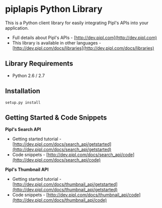 piplapis Python Library
===========================

This is a Python client library for easily integrating Pipl's APIs into your application.

* Full details about Pipl's APIs - [http://dev.pipl.com](http://dev.pipl.com)  
* This library is available in other languages - [http://dev.pipl.com/docs/libraries](http://dev.pipl.com/docs/libraries)

Library Requirements
--------------------

* Python 2.6 / 2.7

Installation
------------

    setup.py install

Getting Started & Code Snippets
-------------------------------

**Pipl's Search API**
* Getting started tutorial - [http://dev.pipl.com/docs/search_api/getstarted](http://dev.pipl.com/docs/search_api/getstarted)  
* Code snippets - [http://dev.pipl.com/docs/search_api/code](http://dev.pipl.com/docs/search_api/code)  

**Pipl's Thumbnail API**
* Getting started tutorial - [http://dev.pipl.com/docs/thumbnail_api/getstarted](http://dev.pipl.com/docs/thumbnail_api/getstarted)  
* Code snippets - [http://dev.pipl.com/docs/thumbnail_api/code](http://dev.pipl.com/docs/thumbnail_api/code)  
